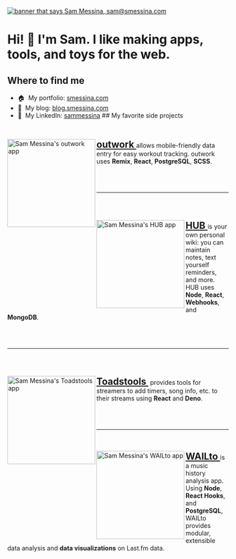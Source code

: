 <a target="_blank" href="https://smessina.com">
  <img
    src="https://smessina.com/images/header-banner.png"
    alt="banner that says Sam Messina, sam@smessina.com"
  />
</a>

# Hi! :wave: I'm Sam. I like making apps, tools, and toys for the web. 


## Where to find me 

- :house:&nbsp; My portfolio: [smessina.com](https://smessina.com)
- :pencil:&nbsp; My blog: [blog.smessina.com](https://blog.smessina.com)
- :briefcase:&nbsp; My LinkedIn: [sammessina](https://www.linkedin.com/in/sammessina/) ## My favorite side
projects

<br />

<a style="background-color: #cccccc" target="_blank" href="https://ow.smessina.com" > <img alt="Sam Messina's outwork app" align="left" src="https://smessina.com/images/logos/outwork-logo-background.png" width="200px" /> </a>
<span>
  <strong style="font-size: 1.5em">
    <a target="_blank" href="https://ow.smessina.com"> outwork </a>
  </strong>
  allows mobile-friendly data entry for easy workout tracking. outwork uses
  <strong>Remix</strong>, <strong>React</strong>, <strong>PostgreSQL</strong>,
  <strong>SCSS</strong>.
</span>

<br />
<br />

---

<br />
<br />

<a style="background-color: #ffd6a0" target="_blank" href="https://hubert.wiki"> <img alt="Sam Messina's HUB app" align="left" src="https://smessina.com/images/logos/hub-logo-background.png" width="200px" /> </a> <span>
  <strong style="font-size: 1.5em">
    <a target="_blank" href="https://hubert.wiki"> HUB </a>
  </strong>
  is your own personal wiki: you can maintain notes, text yourself reminders,
  and more. HUB uses <strong>Node</strong>, <strong>React</strong>,
  <strong>Webhooks</strong>, and <strong>MongoDB</strong>.
</span>

<br />
<br />

---

<br />
<br />

<a style="background-color: #cccccc" target="_blank" href="https://toadstools.smessina.com" > <img alt="Sam Messina's Toadstools app" align="left" src="https://smessina.com/images/logos/toadstools-logo-background.png" width="200px" /> </a>
<span>
  <strong style="font-size: 1.5em">
    <a target="_blank" href="https://toadstools.smessina.com"> Toadstools </a>
  </strong>
  &nbsp;provides tools for streamers to add timers, song info, etc. to their
  streams using <strong>React</strong> and <strong>Deno</strong>.
</span>

<br />
<br />

---

<br />
<br />
<a style="" target="_blank" href="https://wailto.smessina.com"> <img alt="Sam Messina's WAILto app" align="left" src="https://smessina.com/images/logos/wailto-logo-background.png" width="200px" /> </a>
<span>
  <strong style="font-size: 1.5em">
    <a target="_blank" href="https://wailto.smessina.com"> WAILto </a>
  </strong>
  is a music history analysis app. Using <strong>Node</strong>,
  <strong>React Hooks</strong>, and <strong>PostgreSQL</strong>, WAILto provides
  modular, extensible data analysis and <strong>data visualizations</strong> on
  Last.fm data.
</span>

<br />
<br />
